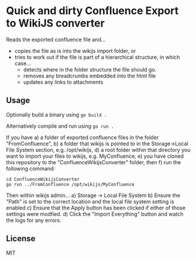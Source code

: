 # Quick and dirty Confluence Export to WikiJS converter

Reads the exported confluence file and...
* copies the file as is into the wikijs import folder, or
* tries to work out if the file is part of a hierarchical structure, in which case...
  * detects where in the folder structure the file should go.
  * removes any breadcrumbs embedded into the html file
  * updates any links to attachments

## Usage
Optionally build a binary using `go build .`

Alternatively compile and run using `go run .`

If you have 
a) a folder of exported confluence files in the folder "FromConfluence",
b) a folder that wikijs is pointed to in the Storage->Local File System section, e.g. /opt/wikijs,
d) a root folder within that directory you want to import your files to wikijs, e.g. MyConfluence,
e) you have cloned this repository to the "ConfluenceWikijsConverter" folder, then
f) run the following command:


```
cd ConfluenceWikijsConverter
go run ../FromConfluence /opt/wikijs/MyConfluence
```

Then within wikijs admin...
a) Storage -> Local File System
b) Ensure the "Path" is set to the correct location and the local file system setting is enabled
c) Ensure that the Apply button has been clicked if either of those settings were modfied.
d) Click the "Import Everything" button and watch the logs for any errors.

## License
MIT

